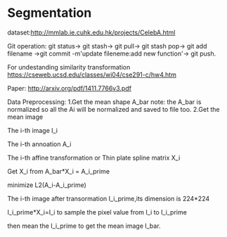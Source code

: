 # Segmentation

dataset:http://mmlab.ie.cuhk.edu.hk/projects/CelebA.html

Git operation: git status-> git stash-> git pull-> git stash pop-> git add filename ->git commit -m'update fileneme:add new function'-> git push.

For undestanding similarity transformation
https://cseweb.ucsd.edu/classes/wi04/cse291-c/hw4.htm

Paper:
http://arxiv.org/pdf/1411.7766v3.pdf

Data Preprocessing:
1.Get the mean shape A_bar
note: the A_bar is normalized so all the Ai will be normalized and saved to file too.
2.Get the mean image

The i-th image I_i

The i-th annoation A_i

The i-th affine transformation or Thin plate spline matrix X_i

Get X_i from A_bar*X_i = A_i_prime

minimize L2(A_i-A_i_prime)

The i-th image after transormation I_i_prime,its dimension is 224*224

I_i_prime*X_i=I_i to sample the pixel value from I_i to I_i_prime

then mean the I_i_prime to get the mean image I_bar.


